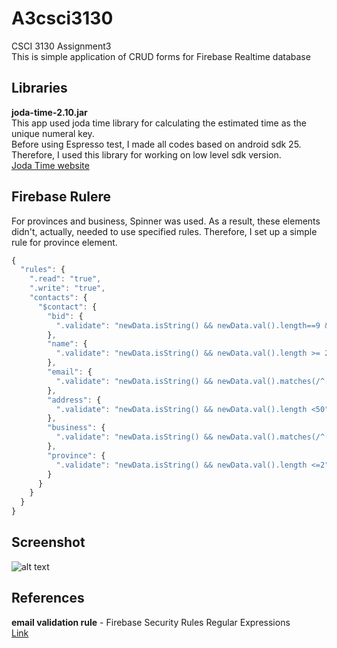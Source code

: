 # A3csci3130

CSCI 3130 Assignment3  
This is simple application of CRUD forms for Firebase Realtime database 


## Libraries
**joda-time-2.10.jar**  
This app used joda time library for calculating the estimated time as the unique numeral key.  
Before using Espresso test, I made all codes based on android sdk 25. Therefore, I used this library for working on low level sdk version.  
[Joda Time website](http://www.joda.org/joda-time/)

## Firebase Rulere  
For provinces and business, Spinner was used. As a result, these elements didn't, actually, needed to use specified rules.
Therefore, I set up a simple rule for province element.  
```javascript
{  
  "rules": {  
    ".read": "true",  
    ".write": "true",  
    "contacts": {  
      "$contact": {  
        "bid": {  
          ".validate": "newData.isString() && newData.val().length==9 && newData.val().matches(/^[0-9]{9}$/)"  
        },  
        "name": {  
          ".validate": "newData.isString() && newData.val().length >= 2 && newData.val().length <= 48"  
        },  
        "email": {  
          ".validate": "newData.isString() && newData.val().matches(/^[A-Z0-9._%+-]+@[A-Z0-9.-]+\\.[A-Z]{2,4}$/i)"  
        },  
        "address": {  
          ".validate": "newData.isString() && newData.val().length <50"  
        },  
        "business": {  
          ".validate": "newData.isString() && newData.val().matches(/^(Fisher|Distributor|Processor|Fish Monger)$/)"  
        },  
        "province": {  
          ".validate": "newData.isString() && newData.val().length <=2"   
        }  
      }  
    }  
  }  
}  
```
## Screenshot  
![alt text](https://github.com/jw670207/A3csci3130/master/screenshot.jpeg "App Screenshot")  

## References  
**email validation rule** - Firebase Security Rules Regular Expressions  
[Link](https://firebase.google.com/docs/reference/security/database/regex)
  
